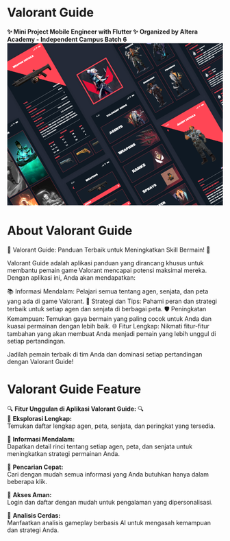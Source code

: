 # Valorant Guide 
**✨ Mini Project Mobile Engineer with Flutter ✨**
**Organized by Altera Academy - Independent Campus Batch 6**
![alt text](image-2.png)
# About Valorant Guide 
🔫 Valorant Guide: Panduan Terbaik untuk Meningkatkan Skill Bermain! 🔫

Valorant Guide adalah aplikasi panduan yang dirancang khusus untuk membantu pemain game Valorant mencapai potensi maksimal mereka. Dengan aplikasi ini, Anda akan mendapatkan:

📚 Informasi Mendalam: Pelajari semua tentang agen, senjata, dan peta yang ada di game Valorant.
🎯 Strategi dan Tips: Pahami peran dan strategi terbaik untuk setiap agen dan senjata di berbagai peta.
🛡️ Peningkatan Kemampuan: Temukan gaya bermain yang paling cocok untuk Anda dan kuasai permainan dengan lebih baik.
🌐 Fitur Lengkap: Nikmati fitur-fitur tambahan yang akan membuat Anda menjadi pemain yang lebih unggul di setiap pertandingan.

Jadilah pemain terbaik di tim Anda dan dominasi setiap pertandingan dengan Valorant Guide!

# Valorant Guide Feature
🔍 **Fitur Unggulan di Aplikasi Valorant Guide:** 🔍  
🌟 **Eksplorasi Lengkap:**  
Temukan daftar lengkap agen, peta, senjata, dan peringkat yang tersedia.  

📖 **Informasi Mendalam:**  
Dapatkan detail rinci tentang setiap agen, peta, dan senjata untuk meningkatkan strategi permainan Anda.  

🔎 **Pencarian Cepat:**  
Cari dengan mudah semua informasi yang Anda butuhkan hanya dalam beberapa klik.  

🔐 **Akses Aman:**  
Login dan daftar dengan mudah untuk pengalaman yang dipersonalisasi.  

🤖 **Analisis Cerdas:**  
Manfaatkan analisis gameplay berbasis AI untuk mengasah kemampuan dan strategi Anda.

